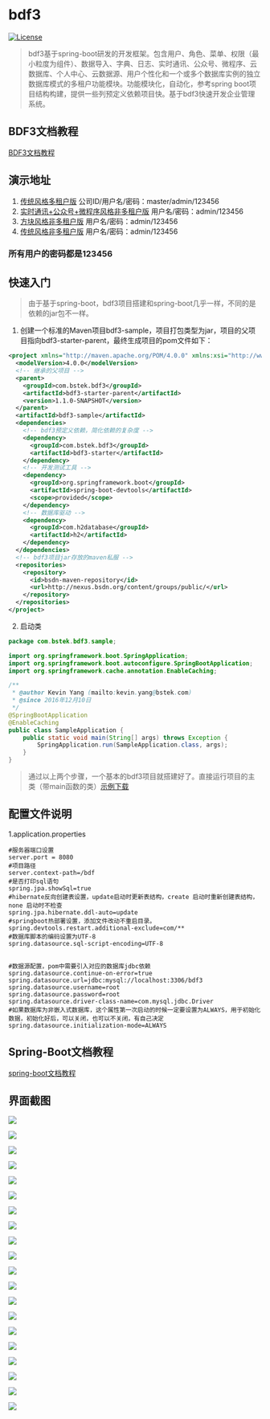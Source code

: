 # bdf3
[![License](http://img.shields.io/:license-apache-brightgreen.svg)](http://www.apache.org/licenses/LICENSE-2.0.html)

>bdf3基于spring-boot研发的开发框架。包含用户、角色、菜单、权限（最小粒度为组件）、数据导入、字典、日志、实时通讯、公众号、微程序、云数据库、个人中心、云数据源、用户个性化和一个或多个数据库实例的独立数据库模式的多租户功能模块。功能模块化，自动化，参考spring boot项目结构构建，提供一些列预定义依赖项目快。基于bdf3快速开发企业管理系统。

## BDF3文档教程
[BDF3文档教程](https://github.com/muxiangqiu/bdf3/wiki/02.bdf3-darodo-jpa)

## 演示地址
1. [传统风格多租户版](http://106.14.191.97:8081/bdf3.security.ui.view.Main.d) 公司ID/用户名/密码：master/admin/123456
2. [实时通讯+公众号+微程序风格非多租户版](http://106.14.191.97:8080/bdf3.notice.ui.view.Chat.d) 用户名/密码：admin/123456
3. [方块风格非多租户版](http://106.14.191.97:8080/bdf3.security.ui.view.Portal.d) 用户名/密码：admin/123456
4. [传统风格非多租户版](http://106.14.191.97:8080/bdf3.security.ui.view.Main.d) 用户名/密码：admin/123456

### 所有用户的密码都是123456

## 快速入门
>由于基于spring-boot，bdf3项目搭建和spring-boot几乎一样，不同的是依赖的jar包不一样。

1. 创建一个标准的Maven项目bdf3-sample，项目打包类型为jar，项目的父项目指向bdf3-starter-parent，最终生成项目的pom文件如下：
```xml
<project xmlns="http://maven.apache.org/POM/4.0.0" xmlns:xsi="http://www.w3.org/2001/XMLSchema-instance" xsi:schemaLocation="http://maven.apache.org/POM/4.0.0 http://maven.apache.org/xsd/maven-4.0.0.xsd">
  <modelVersion>4.0.0</modelVersion>
  <!-- 继承的父项目 -->
  <parent>
    <groupId>com.bstek.bdf3</groupId>
    <artifactId>bdf3-starter-parent</artifactId>
    <version>1.1.0-SNAPSHOT</version>
  </parent>
  <artifactId>bdf3-sample</artifactId>
  <dependencies>
    <!-- bdf3预定义依赖，简化依赖的复杂度 -->
    <dependency>
      <groupId>com.bstek.bdf3</groupId>
      <artifactId>bdf3-starter</artifactId>
    </dependency>
    <!-- 开发测试工具 -->
    <dependency>
      <groupId>org.springframework.boot</groupId>
      <artifactId>spring-boot-devtools</artifactId>
      <scope>provided</scope>
    </dependency>
    <!-- 数据库驱动 -->
    <dependency> 
      <groupId>com.h2database</groupId>
      <artifactId>h2</artifactId> 
    </dependency>
  </dependencies>
  <!-- bdf3项目jar存放的maven私服 -->
  <repositories>
    <repository>
      <id>bsdn-maven-repository</id>
      <url>http://nexus.bsdn.org/content/groups/public/</url>
    </repository>
  </repositories>
</project>
```
2. 启动类
```java
package com.bstek.bdf3.sample;

import org.springframework.boot.SpringApplication;
import org.springframework.boot.autoconfigure.SpringBootApplication;
import org.springframework.cache.annotation.EnableCaching;

/**
 * @author Kevin Yang (mailto:kevin.yang@bstek.com)
 * @since 2016年12月10日
 */
@SpringBootApplication
@EnableCaching
public class SampleApplication {
	public static void main(String[] args) throws Exception {
		SpringApplication.run(SampleApplication.class, args);
	}
}

```
>通过以上两个步骤，一个基本的bdf3项目就搭建好了。直接运行项目的主类（带main函数的类）[示例下载](http://onipkjzjl.bkt.clouddn.com/bdf3-sample.zip)

## 配置文件说明

1.application.properties

```
#服务器端口设置
server.port = 8080
#项目路径
server.context-path=/bdf
#是否打印sql语句
spring.jpa.showSql=true
#hibernate反向创建表设置，update启动时更新表结构，create 启动时重新创建表结构，none 启动时不检查
spring.jpa.hibernate.ddl-auto=update
#springboot热部署设置，添加文件改动不重启目录。
spring.devtools.restart.additional-exclude=com/**
#数据库脚本的编码设置为UTF-8
spring.datasource.sql-script-encoding=UTF-8


#数据源配置，pom中需要引入对应的数据库jdbc依赖
spring.datasource.continue-on-error=true
spring.datasource.url=jdbc:mysql://localhost:3306/bdf3
spring.datasource.username=root
spring.datasource.password=root
spring.datasource.driver-class-name=com.mysql.jdbc.Driver
#如果数据库为非嵌入式数据库，这个属性第一次启动的时候一定要设置为ALWAYS，用于初始化数据，初始化好后，可以关闭，也可以不关闭，有自己决定
spring.datasource.initialization-mode=ALWAYS
```

## Spring-Boot文档教程

[spring-boot文档教程](https://projects.spring.io/spring-boot/#quick-start)

## 界面截图

![](https://raw.githubusercontent.com/muxiangqiu/bdf3/master/screenshot/bdf3.png)

![](https://raw.githubusercontent.com/muxiangqiu/bdf3/master/screenshot/2.png)

![](https://raw.githubusercontent.com/muxiangqiu/bdf3/master/screenshot/3.png)

![](https://raw.githubusercontent.com/muxiangqiu/bdf3/master/screenshot/4.png)

![](https://raw.githubusercontent.com/muxiangqiu/bdf3/master/screenshot/5.png)

![](https://raw.githubusercontent.com/muxiangqiu/bdf3/master/screenshot/6.png)

![](https://raw.githubusercontent.com/muxiangqiu/bdf3/master/screenshot/7.png)

![](https://raw.githubusercontent.com/muxiangqiu/bdf3/master/screenshot/8.png)

![](https://raw.githubusercontent.com/muxiangqiu/bdf3/master/screenshot/9.png)

![](https://raw.githubusercontent.com/muxiangqiu/bdf3/master/screenshot/10.png)

![](https://raw.githubusercontent.com/muxiangqiu/bdf3/master/screenshot/11.png)

![](https://raw.githubusercontent.com/muxiangqiu/bdf3/master/screenshot/12.png)

![](https://raw.githubusercontent.com/muxiangqiu/bdf3/master/screenshot/13.png)

![](https://raw.githubusercontent.com/muxiangqiu/bdf3/master/screenshot/14.png)

![](https://raw.githubusercontent.com/muxiangqiu/bdf3/master/screenshot/15.png)

![](https://raw.githubusercontent.com/muxiangqiu/bdf3/master/screenshot/16.png)

![](https://raw.githubusercontent.com/muxiangqiu/bdf3/master/screenshot/17.png)

![](https://raw.githubusercontent.com/muxiangqiu/bdf3/master/screenshot/18.png)

![](https://raw.githubusercontent.com/muxiangqiu/bdf3/master/screenshot/19.png)

![](https://raw.githubusercontent.com/muxiangqiu/bdf3/master/screenshot/20.png)


